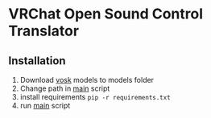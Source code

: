 # VRChat Open Sound Control Translator

## Installation
1. Download [vosk](https://alphacephei.com/vosk/models) models to models folder
2. Change path in [main](main.py) script
3. install requirements `pip -r requirements.txt`
4. run [main](main.py) script